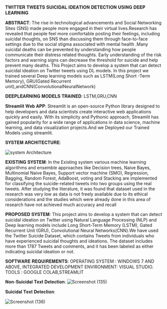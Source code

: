 𝐓𝐖𝐈𝐓𝐓𝐄𝐑 𝐓𝐖𝐄𝐄𝐓𝐒 𝐒𝐔𝐈𝐂𝐈𝐃𝐀𝐋 𝐈𝐃𝐄𝐀𝐓𝐈𝐎𝐍 𝐃𝐄𝐓𝐄𝐂𝐓𝐈𝐎𝐍 𝐔𝐒𝐈𝐍𝐆 𝐃𝐄𝐄𝐏 𝐋𝐄𝐀𝐑𝐍𝐈𝐍𝐆

𝐀𝐁𝐒𝐓𝐑𝐀𝐂𝐓:
  The rise in technological advancements and Social Networking Sites (SNS) made people more engaged 
  in their virtual lives.Research has revealed that people feel more comfortable posting their feelings, 
  including suicidal thoughts, on SNS than discussing them through face-to-face settings due to the social 
  stigma associated with mental health .Many suicidal deaths can be prevented by understanding how people 
  communicate their distress related thoughts. Early understanding of the risk factors and warning signs 
  can decrease the threshold for suicide and help prevent many deaths. This Project aims to develop a 
  system that can detect suicidal ideation on Twitter tweets using DL models. In this project we trained 
  several Deep learning models such as LSTM(Long Short -Term Memory), GRU(Gated Recurrent unit),andCNN(ConvolutionalNeuralNetwork)

𝐃𝐄𝐄𝐏𝐋𝐄𝐀𝐑𝐍𝐈𝐍𝐆 𝐌𝐎𝐃𝐄𝐋𝐒 𝐓𝐑𝐀𝐈𝐍𝐄𝐃: LSTM,GRU,CNN
          
𝐒𝐭𝐫𝐞𝐚𝐦𝐥𝐢𝐭 𝐖𝐞𝐛 𝐀𝐏𝐏:
      Streamlit is an open-source Python library designed to help developers and data 
      scientists create interactive web applications quickly and easily. With its simplicity 
      and Pythonic approach, Streamlit has gained popularity for a wide range of 
      applications in data science, machine learning, and data visualization projects.And we
      Deployed our Trained Models using streamlit.
      
𝐒𝐘𝐒𝐓𝐄𝐌 𝐀𝐑𝐂𝐇𝐈𝐓𝐄𝐂𝐓𝐔𝐑𝐄:






![system Architecture](https://github.com/deepthi16032002/Suicidal-Ideation-Detection-Using-Deep-Learning/assets/134869226/b059ba5c-ed6f-4a17-a144-0969618dff82)

𝐄𝐗𝐈𝐒𝐓𝐈𝐍𝐆 𝐒𝐘𝐒𝐓𝐄𝐌:
     In the Existing system various machine learning algorithms and ensemble approaches like Decision trees, 
     Naive Bayes, Multinomial Naive Bayes, Support vector machine (SMO), Regression, Bagging, Random 
     Forest, AdaBoost, voting and Stacking are implemented for classifying the suicide-related tweets into two 
     groups using the real tweets.
     After studying the literature, it was found that dataset used in the research was very low as data is not freely 
     available due to its ethical considerations and the studies which were already done in this area of research 
     have not achieved much accuracy and recall

𝐏𝐑𝐎𝐏𝐎𝐒𝐄𝐃 𝐒𝐘𝐒𝐓𝐄𝐌:
     This project aims to develop a system that can detect suicidal ideation on Twitter using Natural Language 
     Processing (NLP) and Deep learning models include Long Short-Term Memory (LSTM), Gated Recurrent Unit (GRU),
     Convolutional Neural Networks(CNN).We have used the Twitter Suicide Dataset, which 
     contains Tweets from individuals who have experienced suicidal thoughts and ideations. The dataset includes 
     more than 1787 Tweets and comments, and it has been labeled as either indicating suicidal ideation or not.

𝐒𝐎𝐅𝐓𝐖𝐀𝐑𝐄 𝐑𝐄𝐐𝐔𝐈𝐑𝐄𝐌𝐄𝐍𝐓𝐒:
       OPERATING SYSTEM : WINDOWS 7 AND ABOVE,
       INTEGRATED DEVELOPMENT ENVIRONMENT: VISUAL STUDIO.
       TOOLS : GOOGLE COLAB,STREAMLIT
          
𝐍𝐨𝐧-𝐒𝐮𝐢𝐜𝐢𝐝𝐚𝐥 𝐓𝐞𝐱𝐭 𝐃𝐞𝐭𝐞𝐜𝐭𝐢𝐨𝐧:
     ![Screenshot (135)](https://github.com/deepthi16032002/Suicidal-Ideation-Detection-Using-Deep-Learning/assets/134869226/6afa2bb9-b954-45a6-bcf1-69f6d374a54e)

                            

𝐒𝐮𝐢𝐜𝐢𝐝𝐚𝐥 𝐓𝐞𝐱𝐭 𝐃𝐞𝐭𝐞𝐜𝐭𝐢𝐨𝐧:

         
      
![Screenshot (136)](https://github.com/deepthi16032002/Suicidal-Ideation-Detection-Using-Deep-Learning/assets/134869226/20040151-9ede-4ae5-bc94-1a5961516109)
